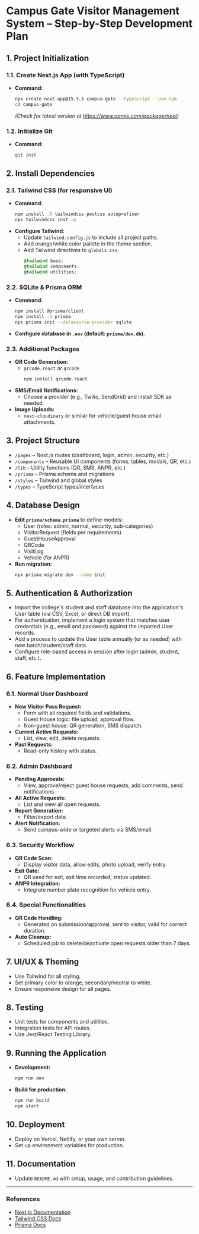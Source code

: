 # Campus Gate Visitor Management System – Step-by-Step Development Plan

## 1. Project Initialization

### 1.1. Create Next.js App (with TypeScript)
- **Command:**
  ```bash
  npx create-next-app@15.3.5 campus-gate --typescript --use-npm
  cd campus-gate
  ```
  *(Check for latest version at https://www.npmjs.com/package/next)*

### 1.2. Initialize Git
- **Command:**
  ```bash
  git init
  ```

## 2. Install Dependencies

### 2.1. Tailwind CSS (for responsive UI)
- **Command:**
  ```bash
  npm install -D tailwindcss postcss autoprefixer
  npx tailwindcss init -p
  ```
- **Configure Tailwind:**
  - Update `tailwind.config.js` to include all project paths.
  - Add orange/white color palette in the theme section.
  - Add Tailwind directives to `globals.css`:
    ```css
    @tailwind base;
    @tailwind components;
    @tailwind utilities;
    ```

### 2.2. SQLite & Prisma ORM
- **Command:**
  ```bash
  npm install @prisma/client
  npm install -D prisma
  npx prisma init --datasource-provider sqlite
  ```
- **Configure database in `.env` (default: `prisma/dev.db`).**

### 2.3. Additional Packages
- **QR Code Generation:**
  - `qrcode.react` or `qrcode`
    ```bash
    npm install qrcode.react
    ```
- **SMS/Email Notifications:**
  - Choose a provider (e.g., Twilio, SendGrid) and install SDK as needed.
- **Image Uploads:**
  - `next-cloudinary` or similar for vehicle/guest house email attachments.

## 3. Project Structure

- `/pages` – Next.js routes (dashboard, login, admin, security, etc.)
- `/components` – Reusable UI components (forms, tables, modals, QR, etc.)
- `/lib` – Utility functions (QR, SMS, ANPR, etc.)
- `/prisma` – Prisma schema and migrations
- `/styles` – Tailwind and global styles
- `/types` – TypeScript types/interfaces

## 4. Database Design

- **Edit `prisma/schema.prisma`** to define models:
  - User (roles: admin, normal, security, sub-categories)
  - VisitorRequest (fields per requirements)
  - GuestHouseApproval
  - QRCode
  - VisitLog
  - Vehicle (for ANPR)
- **Run migration:**
  ```bash
  npx prisma migrate dev --name init
  ```

## 5. Authentication & Authorization
- Import the college's student and staff database into the application's User table (via CSV, Excel, or direct DB import).
- For authentication, implement a login system that matches user credentials (e.g., email and password) against the imported User records.
- Add a process to update the User table annually (or as needed) with new batch/student/staff data.
- Configure role-based access in session after login (admin, student, staff, etc.).

## 6. Feature Implementation

### 6.1. Normal User Dashboard
- **New Visitor Pass Request:**
  - Form with all required fields and validations.
  - Guest House logic: file upload, approval flow.
  - Non-guest house: QR generation, SMS dispatch.
- **Current Active Requests:**
  - List, view, edit, delete requests.
- **Past Requests:**
  - Read-only history with status.

### 6.2. Admin Dashboard
- **Pending Approvals:**
  - View, approve/reject guest house requests, add comments, send notifications.
- **All Active Requests:**
  - List and view all open requests.
- **Report Generation:**
  - Filter/export data.
- **Alert Notification:**
  - Send campus-wide or targeted alerts via SMS/email.

### 6.3. Security Workflow
- **QR Code Scan:**
  - Display visitor data, allow edits, photo upload, verify entry.
- **Exit Gate:**
  - QR used for exit, exit time recorded, status updated.
- **ANPR Integration:**
  - Integrate number plate recognition for vehicle entry.

### 6.4. Special Functionalities
- **QR Code Handling:**
  - Generated on submission/approval, sent to visitor, valid for correct duration.
- **Auto Cleanup:**
  - Scheduled job to delete/deactivate open requests older than 7 days.

## 7. UI/UX & Theming
- Use Tailwind for all styling.
- Set primary color to orange, secondary/neutral to white.
- Ensure responsive design for all pages.

## 8. Testing
- Unit tests for components and utilities.
- Integration tests for API routes.
- Use Jest/React Testing Library.

## 9. Running the Application
- **Development:**
  ```bash
  npm run dev
  ```
- **Build for production:**
  ```bash
  npm run build
  npm start
  ```

## 10. Deployment
- Deploy on Vercel, Netlify, or your own server.
- Set up environment variables for production.

## 11. Documentation
- Update `README.md` with setup, usage, and contribution guidelines.

---

### References
- [Next.js Documentation](https://nextjs.org/docs)
- [Tailwind CSS Docs](https://tailwindcss.com/docs)
- [Prisma Docs](https://www.prisma.io/docs)
